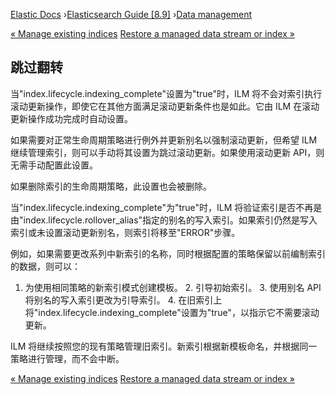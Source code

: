 

[Elastic Docs](/guide/) ›[Elasticsearch Guide [8.9]](index.md) ›[Data
management](data-management.md)

[« Manage existing indices](ilm-with-existing-indices.md) [Restore a managed
data stream or index »](index-lifecycle-and-snapshots.md)

## 跳过翻转

当"index.lifecycle.indexing_complete"设置为"true"时，ILM 将不会对索引执行滚动更新操作，即使它在其他方面满足滚动更新条件也是如此。它由 ILM 在滚动更新操作成功完成时自动设置。

如果需要对正常生命周期策略进行例外并更新别名以强制滚动更新，但希望 ILM 继续管理索引，则可以手动将其设置为跳过滚动更新。如果使用滚动更新 API，则无需手动配置此设置。

如果删除索引的生命周期策略，此设置也会被删除。

当"index.lifecycle.indexing_complete"为"true"时，ILM 将验证索引是否不再是由"index.lifecycle.rollover_alias"指定的别名的写入索引。如果索引仍然是写入索引或未设置滚动更新别名，则索引将移至"ERROR"步骤。

例如，如果需要更改系列中新索引的名称，同时根据配置的策略保留以前编制索引的数据，则可以：

1. 为使用相同策略的新索引模式创建模板。  2. 引导初始索引。  3. 使用别名 API 将别名的写入索引更改为引导索引。  4. 在旧索引上将"index.lifecycle.indexing_complete"设置为"true"，以指示它不需要滚动更新。

ILM 将继续按照您的现有策略管理旧索引。新索引根据新模板命名，并根据同一策略进行管理，而不会中断。

[« Manage existing indices](ilm-with-existing-indices.md) [Restore a managed
data stream or index »](index-lifecycle-and-snapshots.md)
